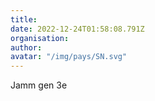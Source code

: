 ```yaml
---
title: 
date: 2022-12-24T01:58:08.791Z
organisation: 
author: 
avatar: "/img/pays/SN.svg"
---
```


Jamm gen 3e 